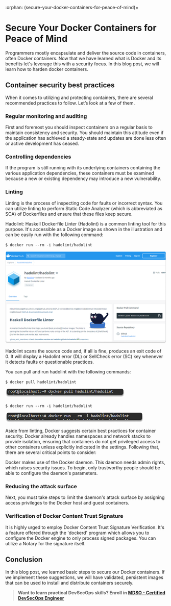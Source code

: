:orphan:
(secure-your-docker-containers-for-peace-of-mind)=

# Secure Your Docker Containers for Peace of Mind

Programmers mostly encapsulate and deliver the source code in containers, often Docker containers. Now that we have learned what is Docker and its benefits let's leverage this with a security focus. In this blog post, we will learn how to harden docker containers.

## Container security best practices

When it comes to utilizing and protecting containers, there are several recommended practices to follow. Let’s look at a few of them.

### Regular monitoring and auditing

First and foremost you should inspect containers on a regular basis to maintain consistency and security. You should maintain this attitude even if the application has achieved a steady-state and updates are done less often or active development has ceased.

### Controlling dependencies

If the program is still running with its underlying containers containing the various application dependencies, these containers must be examined because a new or existing dependency may introduce a new vulnerability.

### Linting

Linting is the process of inspecting code for faults or incorrect syntax. You can utilize linting to perform Static Code Analyzer (which is abbreviated as SCA) of Dockerfiles and ensure that these files keep secure.

Hadolint: Haskell Dockerfile Linter (Hadolint) is a common linting tool for this purpose. It's accessible as a Docker image as shown in the illustration and can be easily run with the following command:

`$ docker run --rm -i hadolint/hadolint`

![alt img](images/securing-docker-65.png)

Hadolint scans the source code and, if all is fine, produces an exit code of 0. It will display a Hadolint error (DL) or SellCheck error (SC) key whenever it detects faults or questionable practices.

You can pull and run hadolint with the following commands:

`$ docker pull hadolint/hadolint`

![alt img](images/securing-docker-72.png)

`$ docker run --rm -i hadolint/hadolint`

![alt img](images/securing-docker-73.png)

Aside from linting, Docker suggests certain best practices for container security. Docker already handles namespaces and network stacks to provide isolation, ensuring that containers do not get privileged access to other containers unless explicitly indicated in the settings. Following that, there are several critical points to consider:

Docker makes use of the Docker daemon. This daemon needs admin rights, which raises security issues. To begin, only trustworthy people should be able to configure the daemon's parameters.

### Reducing the attack surface

Next, you must take steps to limit the daemon's attack surface by assigning access privileges to the Docker host and guest containers.

### Verification of Docker Content Trust Signature

It is highly urged to employ Docker Content Trust Signature Verification. It's a feature offered through the 'dockerd' program which allows you to configure the Docker engine to only process signed packages. You can utilize a Notary for the signature itself.

## Conclusion

In this blog post, we learned basic steps to secure our Docker containers. If we implement these suggestions, we will have validated, persistent images that can be used to install and distribute containers securely.

> **Want to learn practical DevSecOps skills? Enroll in [MDSO - Certified DevSecOps Engineer](https://www.mosse-institute.com/certifications/mdso-certified-devsecops-engineer.html)**
